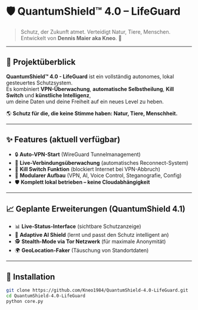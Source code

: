 # 🛡️ QuantumShield™ 4.0 – LifeGuard

> Schutz, der Zukunft atmet. Verteidigt Natur, Tiere, Menschen. Entwickelt von **Dennis Maier aka Kneo**. 🚀

---

## 🚀 Projektüberblick

**QuantumShield™ 4.0 - LifeGuard** ist ein vollständig autonomes, lokal gesteuertes Schutzsystem.  
Es kombiniert **VPN-Überwachung**, **automatische Selbstheilung**, **Kill Switch** und **künstliche Intelligenz**,  
um deine Daten und deine Freiheit auf ein neues Level zu heben.

🌎 **Schutz für die, die keine Stimme haben: Natur, Tiere, Menschheit.**

---

## ✨ Features (aktuell verfügbar)

- 🔒 **Auto-VPN-Start** (WireGuard Tunnelmanagement)
- 🧠 **Live-Verbindungsüberwachung** (automatisches Reconnect-System)
- 🚨 **Kill Switch Funktion** (blockiert Internet bei VPN-Abbruch)
- 🧩 **Modularer Aufbau** (VPN, AI, Voice Control, Steganografie, Config)
- 🛡️ **Komplett lokal betrieben – keine Cloudabhängigkeit**

---

## 📈 Geplante Erweiterungen (QuantumShield 4.1)

- 📊 **Live-Status-Interface** (sichtbare Schutzanzeige)
- 🧠 **Adaptive AI Shield** (lernt und passt den Schutz intelligent an)
- 🕵️ **Stealth-Mode via Tor Netzwerk** (für maximale Anonymität)
- 🌍 **GeoLocation-Faker** (Täuschung von Standortdaten)

---

## 🔧 Installation

```bash
git clone https://github.com/Kneo1984/QuantumShield-4.0-LifeGuard.git
cd QuantumShield-4.0-LifeGuard
python core.py
